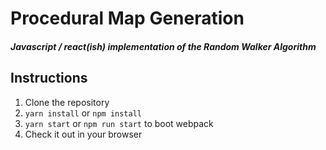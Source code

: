 # Procedural Map Generation
##### Javascript / react(ish) implementation of the Random Walker Algorithm


## Instructions
1. Clone the repository
2. `yarn install` or `npm install`
3. `yarn start` or `npm run start` to boot webpack
4. Check it out in your browser
